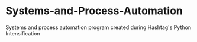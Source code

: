 # Systems-and-Process-Automation
Systems and process automation program created during Hashtag's Python Intensification
